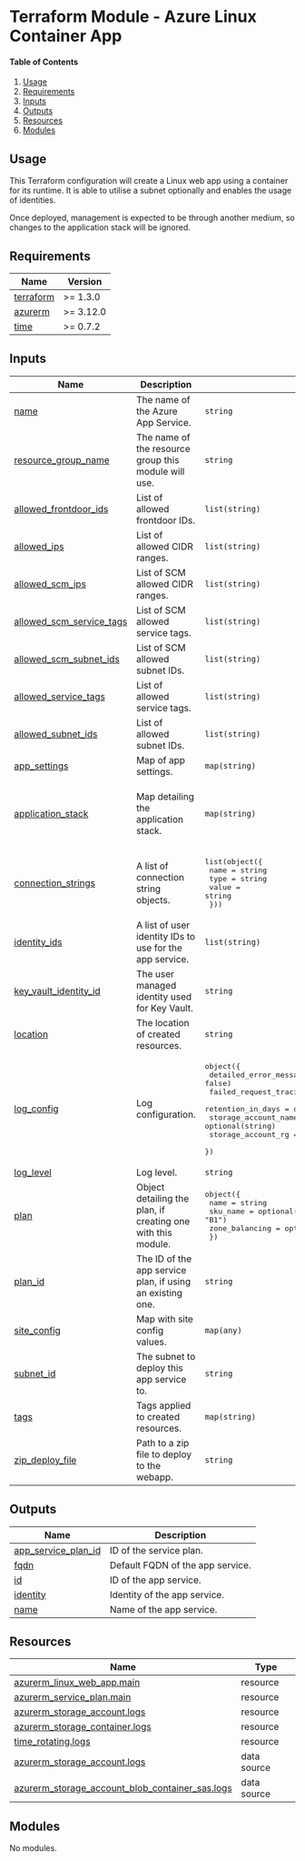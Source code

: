 # Terraform Module - Azure Linux Container App

#### Table of Contents

1. [Usage](#usage)
2. [Requirements](#requirements)
3. [Inputs](#inputs)
4. [Outputs](#outputs)
5. [Resources](#resources)
6. [Modules](#modules)

## Usage

This Terraform configuration will create a Linux web app using a container for its runtime. It is able to utilise a subnet optionally and enables the usage of identities.

Once deployed, management is expected to be through another medium, so changes to the application stack will be ignored.

<!-- BEGIN_TF_DOCS -->
## Requirements

| Name | Version |
|------|---------|
| <a name="requirement_terraform"></a> [terraform](#requirement\_terraform) | >= 1.3.0 |
| <a name="requirement_azurerm"></a> [azurerm](#requirement\_azurerm) | >= 3.12.0 |
| <a name="requirement_time"></a> [time](#requirement\_time) | >= 0.7.2 |

## Inputs

| Name | Description | Type | Default | Required |
|------|-------------|------|---------|:--------:|
| <a name="input_name"></a> [name](#input\_name) | The name of the Azure App Service. | `string` | n/a | yes |
| <a name="input_resource_group_name"></a> [resource\_group\_name](#input\_resource\_group\_name) | The name of the resource group this module will use. | `string` | n/a | yes |
| <a name="input_allowed_frontdoor_ids"></a> [allowed\_frontdoor\_ids](#input\_allowed\_frontdoor\_ids) | List of allowed frontdoor IDs. | `list(string)` | `[]` | no |
| <a name="input_allowed_ips"></a> [allowed\_ips](#input\_allowed\_ips) | List of allowed CIDR ranges. | `list(string)` | `[]` | no |
| <a name="input_allowed_scm_ips"></a> [allowed\_scm\_ips](#input\_allowed\_scm\_ips) | List of SCM allowed CIDR ranges. | `list(string)` | `[]` | no |
| <a name="input_allowed_scm_service_tags"></a> [allowed\_scm\_service\_tags](#input\_allowed\_scm\_service\_tags) | List of SCM allowed service tags. | `list(string)` | `[]` | no |
| <a name="input_allowed_scm_subnet_ids"></a> [allowed\_scm\_subnet\_ids](#input\_allowed\_scm\_subnet\_ids) | List of SCM allowed subnet IDs. | `list(string)` | `[]` | no |
| <a name="input_allowed_service_tags"></a> [allowed\_service\_tags](#input\_allowed\_service\_tags) | List of allowed service tags. | `list(string)` | `[]` | no |
| <a name="input_allowed_subnet_ids"></a> [allowed\_subnet\_ids](#input\_allowed\_subnet\_ids) | List of allowed subnet IDs. | `list(string)` | `[]` | no |
| <a name="input_app_settings"></a> [app\_settings](#input\_app\_settings) | Map of app settings. | `map(string)` | `{}` | no |
| <a name="input_application_stack"></a> [application\_stack](#input\_application\_stack) | Map detailing the application stack. | `map(string)` | <pre>{<br>  "docker_image": "mcr.microsoft.com/appsvc/staticsite",<br>  "docker_image_tag": "latest"<br>}</pre> | no |
| <a name="input_connection_strings"></a> [connection\_strings](#input\_connection\_strings) | A list of connection string objects. | <pre>list(object({<br>    name  = string<br>    type  = string<br>    value = string<br>  }))</pre> | `[]` | no |
| <a name="input_identity_ids"></a> [identity\_ids](#input\_identity\_ids) | A list of user identity IDs to use for the app service. | `list(string)` | `null` | no |
| <a name="input_key_vault_identity_id"></a> [key\_vault\_identity\_id](#input\_key\_vault\_identity\_id) | The user managed identity used for Key Vault. | `string` | `null` | no |
| <a name="input_location"></a> [location](#input\_location) | The location of created resources. | `string` | `"uksouth"` | no |
| <a name="input_log_config"></a> [log\_config](#input\_log\_config) | Log configuration. | <pre>object({<br>    detailed_error_messages = optional(bool, false)<br>    failed_request_tracing  = optional(bool, false)<br>    retention_in_days       = optional(number, 7)<br>    storage_account_name    = optional(string)<br>    storage_account_rg      = optional(string)<br>  })</pre> | <pre>{<br>  "detailed_error_messages": false,<br>  "failed_request_tracing": false,<br>  "retention_in_days": 7<br>}</pre> | no |
| <a name="input_log_level"></a> [log\_level](#input\_log\_level) | Log level. | `string` | `"Error"` | no |
| <a name="input_plan"></a> [plan](#input\_plan) | Object detailing the plan, if creating one with this module. | <pre>object({<br>    name           = string<br>    sku_name       = optional(string, "B1")<br>    zone_balancing = optional(bool, false)<br>  })</pre> | `null` | no |
| <a name="input_plan_id"></a> [plan\_id](#input\_plan\_id) | The ID of the app service plan, if using an existing one. | `string` | `null` | no |
| <a name="input_site_config"></a> [site\_config](#input\_site\_config) | Map with site config values. | `map(any)` | `{}` | no |
| <a name="input_subnet_id"></a> [subnet\_id](#input\_subnet\_id) | The subnet to deploy this app service to. | `string` | `null` | no |
| <a name="input_tags"></a> [tags](#input\_tags) | Tags applied to created resources. | `map(string)` | `null` | no |
| <a name="input_zip_deploy_file"></a> [zip\_deploy\_file](#input\_zip\_deploy\_file) | Path to a zip file to deploy to the webapp. | `string` | `null` | no |

## Outputs

| Name | Description |
|------|-------------|
| <a name="output_app_service_plan_id"></a> [app\_service\_plan\_id](#output\_app\_service\_plan\_id) | ID of the service plan. |
| <a name="output_fqdn"></a> [fqdn](#output\_fqdn) | Default FQDN of the app service. |
| <a name="output_id"></a> [id](#output\_id) | ID of the app service. |
| <a name="output_identity"></a> [identity](#output\_identity) | Identity of the app service. |
| <a name="output_name"></a> [name](#output\_name) | Name  of the app service. |

## Resources

| Name | Type |
|------|------|
| [azurerm_linux_web_app.main](https://registry.terraform.io/providers/hashicorp/azurerm/latest/docs/resources/linux_web_app) | resource |
| [azurerm_service_plan.main](https://registry.terraform.io/providers/hashicorp/azurerm/latest/docs/resources/service_plan) | resource |
| [azurerm_storage_account.logs](https://registry.terraform.io/providers/hashicorp/azurerm/latest/docs/resources/storage_account) | resource |
| [azurerm_storage_container.logs](https://registry.terraform.io/providers/hashicorp/azurerm/latest/docs/resources/storage_container) | resource |
| [time_rotating.logs](https://registry.terraform.io/providers/hashicorp/time/latest/docs/resources/rotating) | resource |
| [azurerm_storage_account.logs](https://registry.terraform.io/providers/hashicorp/azurerm/latest/docs/data-sources/storage_account) | data source |
| [azurerm_storage_account_blob_container_sas.logs](https://registry.terraform.io/providers/hashicorp/azurerm/latest/docs/data-sources/storage_account_blob_container_sas) | data source |

## Modules

No modules.
<!-- END_TF_DOCS -->
